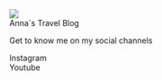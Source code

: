
<html lang="en">
<head>
  <meta charset="utf-8">

  <title>Anna´s Visitenkarte</title>
  <meta name="description" content="Anna´s Visitenkarte">
  <meta name="author" content="Anna">

  <!--HIER WIRD DIE STYLE DATEI EINGEBUNDEN-->
  <link rel="stylesheet" href="style.css">
</head>

<body>

  <div id="karte">
    <div id="kopf">
        <div id="profil">
            <div id="profil_img">
                <img src="https://i.ibb.co/pQMqnZ4/Anna-Kuebra-1.jpg">
            </div>
            <a>Anna´s Travel Blog</a>
            <p>Get to know me on my social channels</p>
        </div>
    </div>
    <!--Ende von Kopf-->
    <div id="social">
        <div class="box" id="Insta">Instagram</div>
        <div class="box" id="YT">Youtube</div>
    </div>
</div>


</body>
</html>

